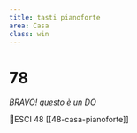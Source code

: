 ```yaml
---
title: tasti pianoforte
area: Casa
class: win
---
```

# 78
_BRAVO! questo è un DO_


👀ESCI 48 [[48-casa-pianoforte]]
